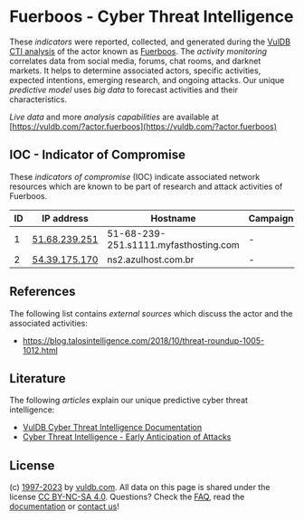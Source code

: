 # Fuerboos - Cyber Threat Intelligence

These _indicators_ were reported, collected, and generated during the [VulDB CTI analysis](https://vuldb.com/?kb.cti) of the actor known as [Fuerboos](https://vuldb.com/?actor.fuerboos). The _activity monitoring_ correlates data from social media, forums, chat rooms, and darknet markets. It helps to determine associated actors, specific activities, expected intentions, emerging research, and ongoing attacks. Our unique _predictive model_ uses _big data_ to forecast activities and their characteristics.

_Live data_ and more _analysis capabilities_ are available at [https://vuldb.com/?actor.fuerboos](https://vuldb.com/?actor.fuerboos)

## IOC - Indicator of Compromise

These _indicators of compromise_ (IOC) indicate associated network resources which are known to be part of research and attack activities of Fuerboos.

ID | IP address | Hostname | Campaign | Confidence
-- | ---------- | -------- | -------- | ----------
1 | [51.68.239.251](https://vuldb.com/?ip.51.68.239.251) | 51-68-239-251.s1111.myfasthosting.com | - | High
2 | [54.39.175.170](https://vuldb.com/?ip.54.39.175.170) | ns2.azulhost.com.br | - | High

## References

The following list contains _external sources_ which discuss the actor and the associated activities:

* https://blog.talosintelligence.com/2018/10/threat-roundup-1005-1012.html

## Literature

The following _articles_ explain our unique predictive cyber threat intelligence:

* [VulDB Cyber Threat Intelligence Documentation](https://vuldb.com/?kb.cti)
* [Cyber Threat Intelligence - Early Anticipation of Attacks](https://www.scip.ch/en/?labs.20201022)

## License

(c) [1997-2023](https://vuldb.com/?kb.changelog) by [vuldb.com](https://vuldb.com/?kb.about). All data on this page is shared under the license [CC BY-NC-SA 4.0](https://creativecommons.org/licenses/by-nc-sa/4.0/). Questions? Check the [FAQ](https://vuldb.com/?kb.faq), read the [documentation](https://vuldb.com/?kb) or [contact us](https://vuldb.com/?contact)!
